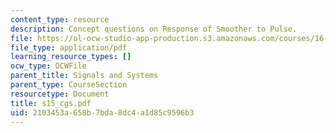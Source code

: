 ```yaml
---
content_type: resource
description: Concept questions on Response of Smoother to Pulse.
file: https://ol-ocw-studio-app-production.s3.amazonaws.com/courses/16-01-unified-engineering-i-ii-iii-iv-fall-2005-spring-2006/2103453a658b7bda8dc4a1d85c9596b3_s15_cgs.pdf
file_type: application/pdf
learning_resource_types: []
ocw_type: OCWFile
parent_title: Signals and Systems
parent_type: CourseSection
resourcetype: Document
title: s15_cgs.pdf
uid: 2103453a-658b-7bda-8dc4-a1d85c9596b3
---
```

